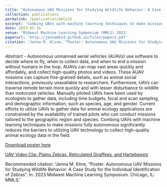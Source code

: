 ```yaml
---
title: "Autonomous UAV Missions for Studying Wildlife Behavior: A Case Study for the Individual Identification of Zebras"
collection: publications
permalink: /publication/mmls23
excerpt: 'Combing UAVs with machine learning techniques to make missions fully autonomous significantly reduces the barriers to utilizing UAV technology to collect high-quality animal ecology data in the field.'
date: 2023-05-16
venue: 'Midwest Machine Learning Symposium (MMLS) 2023'
paperurl: 'http://jennamk14.github.io/files/paper2.pdf'
citation: 'Jenna M. Kline, “Poster: Autonomous UAV Missions for Studying Wildlife Behavior: A Case Study for the Individual Identification of Zebras”. In: 2023 Midwest Machine Learning Symposium. Chicago, IL: MMLS.'
---
```

*Abstract -* Autonomous unmanned aerial vehicles (AUAVs) use software to decide where to fly, when to collect data, and when to end a mission without humans in the loop. AUAVs can map vast areas quickly and affordably, and collect high-quality photos and videos. These AUAV missions can capture fine-grained details, such as animal social interactions, previously unavailable to researchers. Furthermore, UAVs can traverse remote terrain more quickly and with lesser disturbance to wildlife than motorized vehicles. Manually piloted UAVs have been used by ecologists to gather data, including time budgets, focal and scan sampling, and demographic information, such as species, age, and gender. Current efforts to utilize UAVs to gather data for animal ecology applications are constrained by the availability of trained pilots who can conduct missions tailored to the geographic region and species. Combing UAVs with machine learning techniques to make missions fully autonomous significantly reduces the barriers to utilizing UAV technology to collect high-quality animal ecology data in the field.

[Download poster here](https://github.com/jennamk14/jennamk14.github.io/files/11256473/CRA_WP_Poster.pdf)

[UAV Video Clip: Plains Zebras, Reticulated Giraffees, and Hartebeests](https://user-images.githubusercontent.com/97924986/232631865-f5a60c14-9b9d-4cdb-beb6-76d954d5938f.mp4)

Recommended citation: 'Jenna M. Kline, “Poster: Autonomous UAV Missions for Studying Wildlife Behavior: A Case Study for the Individual Identification of Zebras”. In: 2023 Midwest Machine Learning Symposium. Chicago, IL: MMLS.'
